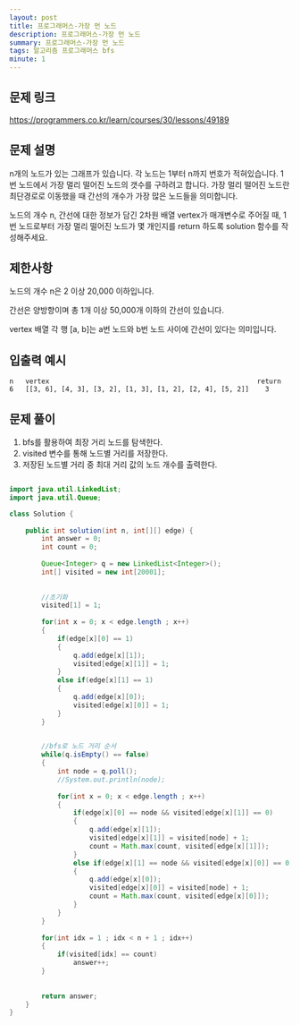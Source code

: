 ```yaml
---
layout: post
title: 프로그래머스-가장 먼 노드
description: 프로그래머스-가장 먼 노드
summary: 프로그래머스-가장 먼 노드
tags: 알고리즘 프로그래머스 bfs
minute: 1
---
```


## 문제 링크

https://programmers.co.kr/learn/courses/30/lessons/49189



## 문제 설명

n개의 노드가 있는 그래프가 있습니다. 각 노드는 1부터 n까지 번호가 적혀있습니다. 1번 노드에서 가장 멀리 떨어진 노드의 갯수를 구하려고 합니다. 가장 멀리 떨어진 노드란 최단경로로 이동했을 때 간선의 개수가 가장 많은 노드들을 의미합니다.

노드의 개수 n, 간선에 대한 정보가 담긴 2차원 배열 vertex가 매개변수로 주어질 때, 1번 노드로부터 가장 멀리 떨어진 노드가 몇 개인지를 return 하도록 solution 함수를 작성해주세요.



## 제한사항

노드의 개수 n은 2 이상 20,000 이하입니다.

간선은 양방향이며 총 1개 이상 50,000개 이하의 간선이 있습니다.

vertex 배열 각 행 [a, b]는 a번 노드와 b번 노드 사이에 간선이 있다는 의미입니다.



## 입출력 예시

```
n	vertex	                                                  return
6	[[3, 6], [4, 3], [3, 2], [1, 3], [1, 2], [2, 4], [5, 2]]	3

```




## 문제 풀이

1. bfs를 활용하여 최장 거리 노드를 탐색한다.
2. visited 변수를 통해 노드별 거리를 저장한다.
3. 저장된 노드별 거리 중 최대 거리 값의 노드 개수를 출력한다.

```java

import java.util.LinkedList; 
import java.util.Queue; 

class Solution {
    
    public int solution(int n, int[][] edge) {
        int answer = 0;
        int count = 0;
        
        Queue<Integer> q = new LinkedList<Integer>();
        int[] visited = new int[20001];
        
        
        //초기화
        visited[1] = 1;
        
        for(int x = 0; x < edge.length ; x++)
        {
            if(edge[x][0] == 1)
            {
                q.add(edge[x][1]);
                visited[edge[x][1]] = 1;
            }
            else if(edge[x][1] == 1)
            {
                q.add(edge[x][0]);
                visited[edge[x][0]] = 1;
            }
        }

        
        //bfs로 노드 거리 순서
        while(q.isEmpty() == false)
        {
            int node = q.poll();
            //System.out.println(node);
            
            for(int x = 0; x < edge.length ; x++)
            {
                if(edge[x][0] == node && visited[edge[x][1]] == 0)
                {
                    q.add(edge[x][1]);
                    visited[edge[x][1]] = visited[node] + 1;
                    count = Math.max(count, visited[edge[x][1]]);
                }
                else if(edge[x][1] == node && visited[edge[x][0]] == 0)
                {
                    q.add(edge[x][0]);
                    visited[edge[x][0]] = visited[node] + 1;
                    count = Math.max(count, visited[edge[x][0]]);
                }
            }
        }
        
        for(int idx = 1 ; idx < n + 1 ; idx++)
        {
            if(visited[idx] == count)
                answer++;
        }
        
        
        return answer;
    }
}

```
